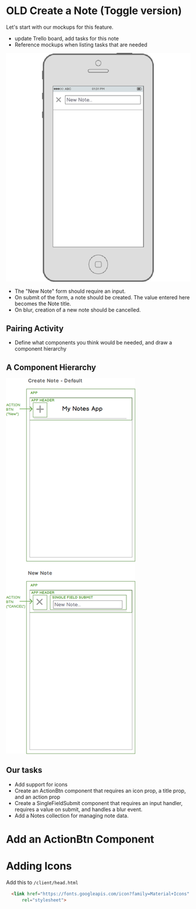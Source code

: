 # OLD Create a Note (Toggle version)
Let's start with our mockups for this feature.
- update Trello board, add tasks for this note
- Reference mockups when listing tasks that are needed

![Create Note Mockup](images/02-create-note.png)
- The "New Note" form should require an input.
- On submit of the form, a note should be created.  The value entered here becomes the Note title.
- On blur, creation of a new note should be cancelled.

## Pairing Activity
- Define what components you think would be needed, and draw a component hierarchy

## A Component Hierarchy

![Component Hierarchy for the Create Note feture](images/create-note-components.png)

## Our tasks
- Add support for icons
- Create an ActionBtn component that requires an icon prop, a title prop, and an action prop
- Create a SingleFieldSubmit component that requires an input handler, requires a value on submit, and handles a blur event.
- Add a Notes collection for managing note data.


# Add an ActionBtn Component

# Adding Icons
Add this to ``` /client/head.html ```

```html
  <link href="https://fonts.googleapis.com/icon?family=Material+Icons"
      rel="stylesheet">
```

